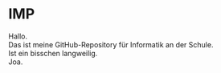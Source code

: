 # IMP
Hallo.  
Das ist meine GitHub-Repository für Informatik an der Schule.  
Ist ein bisschen langweilig.  
Joa.  
